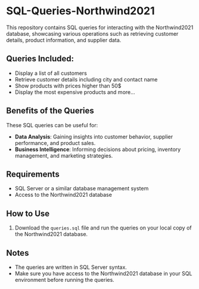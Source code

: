 # SQL-Queries-Northwind2021
This repository contains SQL queries for interacting with the Northwind2021 database, showcasing various operations such as retrieving customer details, product information, and supplier data.


## Queries Included:

- Display a list of all customers
- Retrieve customer details including city and contact name
- Show products with prices higher than 50$
- Display the most expensive products and more...

## Benefits of the Queries

These SQL queries can be useful for:

- **Data Analysis**: Gaining insights into customer behavior, supplier performance, and product sales.
- **Business Intelligence**: Informing decisions about pricing, inventory management, and marketing strategies.

## Requirements

- SQL Server or a similar database management system
- Access to the Northwind2021 database

## How to Use

1. Download the `queries.sql` file and run the queries on your local copy of the Northwind2021 database.

## Notes

- The queries are written in SQL Server syntax.
- Make sure you have access to the Northwind2021 database in your SQL environment before running the queries.



 
